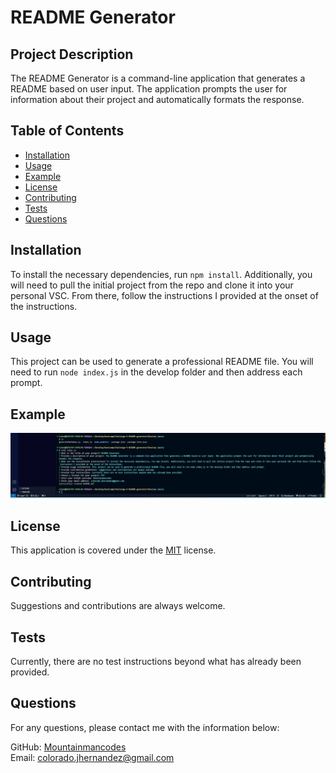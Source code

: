 # README Generator

## Project Description

The README Generator is a command-line application that generates a README based on user input. The application prompts the user for information about their project and automatically formats the response.

## Table of Contents

- [Installation](#installation)
- [Usage](#usage)
- [Example](#example)
- [License](#license)
- [Contributing](#contributing)
- [Tests](#tests)
- [Questions](#questions)

## Installation

To install the necessary dependencies, run `npm install`. Additionally, you will need to pull the initial project from the repo and clone it into your personal VSC. From there, follow the instructions I provided at the onset of the instructions.

## Usage

This project can be used to generate a professional README file. You will need to run `node index.js` in the develop folder and then address each prompt.

## Example

![Example](./Develop/images/C9README.png)

## License

This application is covered under the [MIT](https://opensource.org/licenses/MIT) license.

## Contributing

Suggestions and contributions are always welcome.

## Tests

Currently, there are no test instructions beyond what has already been provided.

## Questions

For any questions, please contact me with the information below:

GitHub: [Mountainmancodes](https://github.com/Mountainmancodes)  
Email: colorado.jhernandez@gmail.com
